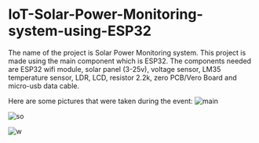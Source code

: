 # IoT-Solar-Power-Monitoring-system-using-ESP32
The name of the project is Solar Power Monitoring system. 
This project is made using the main component which is ESP32.
The components needed are ESP32 wifi module, solar panel (3-25v), voltage sensor, LM35 temperature sensor, LDR, LCD, resistor 2.2k, zero PCB/Vero Board and micro-usb data cable.

Here are some pictures that were taken during the event:
![main](https://github.com/fsdkumk/IoT-Smart-Street-Light-using-ESP8266/assets/141599942/9a3e68b3-38b3-4af5-b3e1-67cba6ed4b08)

![so](https://github.com/fsdkumk/IoT-Solar-Energy-using-ESP32/assets/141599942/531d8801-ba42-48f2-a590-5a77ab332b67)

![w](https://github.com/fsdkumk/IoT-Solar-Energy-using-ESP32/assets/141599942/684e824a-28c4-420b-9525-950034a8c034)
